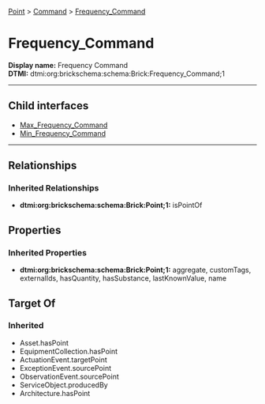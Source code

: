 [Point](../../Point.md) > [Command](../Command.md) > [Frequency_Command](.)
# Frequency_Command

**Display name:** Frequency Command<br />
**DTMI:** dtmi:org:brickschema:schema:Brick:Frequency_Command;1

---


## Child interfaces
* [Max_Frequency_Command](Max_Frequency_Command.md)
* [Min_Frequency_Command](Min_Frequency_Command.md)

---
## Relationships
### Inherited Relationships
* **dtmi:org:brickschema:schema:Brick:Point;1:** isPointOf
## Properties
### Inherited Properties
* **dtmi:org:brickschema:schema:Brick:Point;1:** aggregate, customTags, externalIds, hasQuantity, hasSubstance, lastKnownValue, name
## Target Of
### Inherited
* Asset.hasPoint
* EquipmentCollection.hasPoint
* ActuationEvent.targetPoint
* ExceptionEvent.sourcePoint
* ObservationEvent.sourcePoint
* ServiceObject.producedBy
* Architecture.hasPoint
